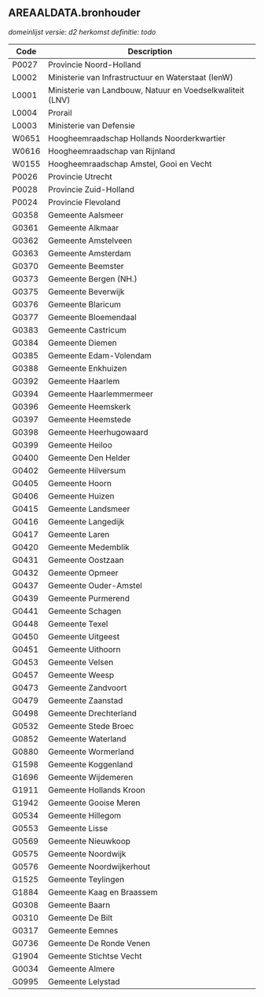 ## AREAALDATA.bronhouder

*domeinlijst versie: d2* *herkomst definitie: todo*

 |Code |Description	|
|	---	|	---	|
| P0027 | Provincie Noord-Holland |
| L0002 | Ministerie van Infrastructuur en Waterstaat (IenW) |
| L0001 | Ministerie van Landbouw, Natuur en Voedselkwaliteit (LNV) |
| L0004 | Prorail |
| L0003 | Ministerie van Defensie |
| W0651 | Hoogheemraadschap Hollands Noorderkwartier |
| W0616 | Hoogheemraadschap van Rijnland |
| W0155 | Hoogheemraadschap Amstel, Gooi en Vecht |
| P0026 | Provincie Utrecht |
| P0028 | Provincie Zuid-Holland |
| P0024 | Provincie Flevoland |
| G0358 | Gemeente Aalsmeer |
| G0361	| Gemeente Alkmaar |
| G0362	| Gemeente Amstelveen |
| G0363	| Gemeente Amsterdam |
| G0370	| Gemeente Beemster
| G0373	| Gemeente Bergen (NH.) |
| G0375	| Gemeente Beverwijk |
| G0376	| Gemeente Blaricum |
| G0377	| Gemeente Bloemendaal |
| G0383	| Gemeente Castricum |
| G0384	| Gemeente Diemen |
| G0385	| Gemeente Edam-Volendam |
| G0388	| Gemeente Enkhuizen |
| G0392	| Gemeente Haarlem |
| G0394	| Gemeente Haarlemmermeer |
| G0396	| Gemeente Heemskerk |
| G0397	| Gemeente Heemstede |
| G0398	| Gemeente Heerhugowaard |
| G0399	| Gemeente Heiloo |
| G0400	| Gemeente Den Helder |
| G0402	| Gemeente Hilversum |
| G0405	| Gemeente Hoorn |
| G0406	| Gemeente Huizen |
| G0415	| Gemeente Landsmeer |
| G0416	| Gemeente Langedijk |
| G0417	| Gemeente Laren |
| G0420	| Gemeente Medemblik |
| G0431	| Gemeente Oostzaan |
| G0432	| Gemeente Opmeer |
| G0437	| Gemeente Ouder-Amstel |
| G0439	| Gemeente Purmerend |
| G0441	| Gemeente Schagen |
| G0448	| Gemeente Texel |
| G0450	| Gemeente Uitgeest |
| G0451	| Gemeente Uithoorn |
| G0453	| Gemeente Velsen |
| G0457	| Gemeente Weesp |
| G0473	| Gemeente Zandvoort |
| G0479	| Gemeente Zaanstad |
| G0498	| Gemeente Drechterland |
| G0532	| Gemeente Stede Broec |
| G0852	| Gemeente Waterland |
| G0880	| Gemeente Wormerland |
| G1598	| Gemeente Koggenland |
| G1696	| Gemeente Wijdemeren |
| G1911	| Gemeente Hollands Kroon |
| G1942	| Gemeente Gooise Meren |
| G0534	| Gemeente Hillegom |
| G0553	| Gemeente Lisse |
| G0569	| Gemeente Nieuwkoop |
| G0575	| Gemeente Noordwijk |
| G0576	| Gemeente Noordwijkerhout |
| G1525	| Gemeente Teylingen |
| G1884	| Gemeente Kaag en Braassem |
| G0308	| Gemeente Baarn |
| G0310	| Gemeente De Bilt |
| G0317	| Gemeente Eemnes |
| G0736	| Gemeente De Ronde Venen |
| G1904	| Gemeente Stichtse Vecht |
| G0034	| Gemeente Almere |
| G0995	| Gemeente Lelystad |
